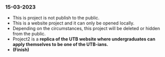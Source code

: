 ### 15-03-2023
* This is project is not publish to the public.
* This is a website project and it can only be opened locally.
* Depending on the circumstances, this project will be deleted or hidden from the public.
* Project2 is a <b>replica<b> of the UTB website where undergraduates can apply themselves to be one of the UTB-ians.
* (Finish)